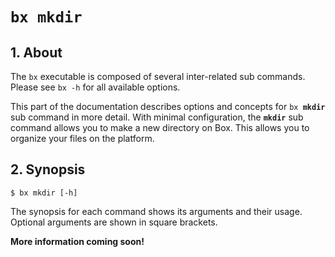 # <code>bx <b>mkdir</b></code>

## 1. About 
The `bx` executable is composed of several inter-related sub commands. Please see `bx -h` for all available options.

This part of the documentation describes options and concepts for <code>bx <b>mkdir</b></code> sub command in more detail. With minimal configuration, the **`mkdir`** sub command allows you to make a new directory on Box. This allows you to organize your files on the platform.

## 2. Synopsis
```text
$ bx mkdir [-h]
```

The synopsis for each command shows its arguments and their usage. Optional arguments are shown in square brackets.

**More information coming soon!**